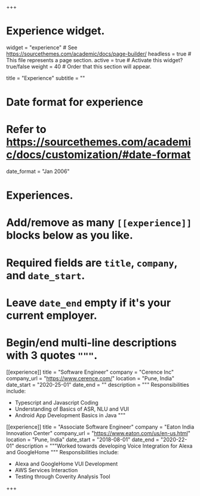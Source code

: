 +++
# Experience widget.
widget = "experience"  # See https://sourcethemes.com/academic/docs/page-builder/
headless = true  # This file represents a page section.
active = true  # Activate this widget? true/false
weight = 40  # Order that this section will appear.

title = "Experience"
subtitle = ""

# Date format for experience
#   Refer to https://sourcethemes.com/academic/docs/customization/#date-format
date_format = "Jan 2006"

# Experiences.
#   Add/remove as many `[[experience]]` blocks below as you like.
#   Required fields are `title`, `company`, and `date_start`.
#   Leave `date_end` empty if it's your current employer.
#   Begin/end multi-line descriptions with 3 quotes `"""`.
[[experience]]
  title = "Software Engineer"
  company = "Cerence Inc"
  company_url = "https://www.cerence.com/"
  location = "Pune, India"
  date_start = "2020-25-01"
  date_end = ""
  description = """
  Responsibilities include:
  
  * Typescript and Javascript Coding
  * Understanding of Basics of ASR, NLU and VUI
  * Android App Development Basics in Java
  """

[[experience]]
  title = "Associate Software Engineer"
  company = "Eaton India Innovation Center"
  company_url = "https://www.eaton.com/us/en-us.html"
  location = "Pune, India"
  date_start = "2018-08-01"
  date_end = "2020-22-01"
  description = """Worked towards developing Voice Integration for Alexa and GoogleHome """
  Responsibilities include:
  
  * Alexa and GoogleHome VUI Development
  * AWS Services Interaction
  * Testing through Coverity Analysis Tool 

+++

